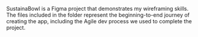 SustainaBowl is a Figma project that demonstrates my wireframing skills. The files included in the folder represent the beginning-to-end journey of creating the app, including the Agile dev process we used to complete the project.
